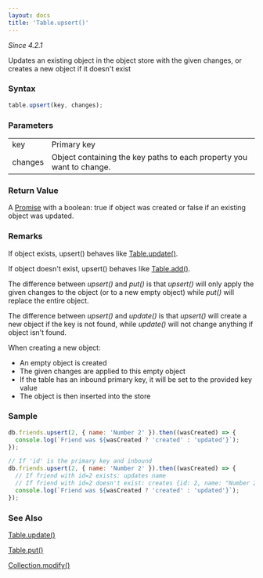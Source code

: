 ```yaml
---
layout: docs
title: 'Table.upsert()'
---
```


_Since 4.2.1_

Updates an existing object in the object store with the given changes, or creates a new object if it doesn't exist

### Syntax

```javascript
table.upsert(key, changes);
```

### Parameters

<table>
<tr><td>key</td><td>Primary key</td></tr>
<tr><td>changes</td><td>Object containing the key paths to each property you want to change.</td></tr>
</table>

### Return Value

A [Promise](/docs/Promise/Promise) with a boolean: true if object was created or false if an existing object was updated.

### Remarks

If object exists, upsert() behaves like [Table.update()](</docs/Table/Table.update()>).

If object doesn't exist, upsert() behaves like [Table.add()](</docs/Table/Table.add()>).

The difference between _upsert()_ and _put()_ is that _upsert()_ will only apply the given changes to the object (or to a new empty object) while _put()_ will replace the entire object.

The difference between _upsert()_ and _update()_ is that _upsert()_ will create a new object if the key is not found, while _update()_ will not change anything if object isn't found.

When creating a new object:

- An empty object is created
- The given changes are applied to this empty object
- If the table has an inbound primary key, it will be set to the provided key value
- The object is then inserted into the store

### Sample

```javascript
db.friends.upsert(2, { name: 'Number 2' }).then((wasCreated) => {
  console.log(`Friend was ${wasCreated ? 'created' : 'updated'}`);
});
```

```javascript
// If 'id' is the primary key and inbound
db.friends.upsert(2, { name: 'Number 2' }).then((wasCreated) => {
  // If friend with id=2 exists: updates name
  // If friend with id=2 doesn't exist: creates {id: 2, name: "Number 2"}
  console.log(`Friend was ${wasCreated ? 'created' : 'updated'}`);
});
```

### See Also

[Table.update()](</docs/Table/Table.update()>)

[Table.put()](</docs/Table/Table.put()>)

[Collection.modify()](</docs/Collection/Collection.modify()>)
